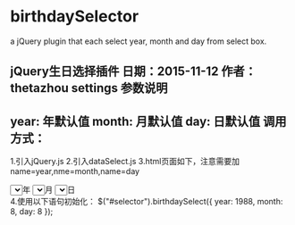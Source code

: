 # birthdaySelector
a jQuery plugin that each select year, month and day from select box.


jQuery生日选择插件
日期：2015-11-12
作者：thetazhou
settings 参数说明
-----
year: 年默认值
month: 月默认值
day: 日默认值
调用方式：
-----
1.引入jQuery.js
2.引入dataSelect.js
3.html页面如下，注意需要加name=year,nme=month,name=day
<div id="selector">
<select name="year"></select>年
<select name="month"></select>月
<select name="day"></select>日
</div>
4.使用以下语句初始化：
$("#selector").birthdaySelect({
    year: 1988,
    month: 8,
    day: 8
 });

